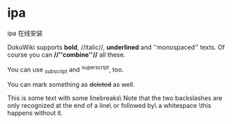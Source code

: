 # ipa
ipa 在线安装

DokuWiki supports **bold**, //italic//, __underlined__ and ''monospaced'' texts.
Of course you can **__//''combine''//__** all these.

You can use <sub>subscript</sub> and <sup>superscript</sup>, too.

You can mark something as <del>deleted</del> as well.

This is some text with some linebreaks\\ Note that the
two backslashes are only recognized at the end of a line\\
or followed by\\ a whitespace \\this happens without it.
